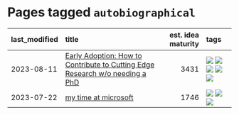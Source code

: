 # Pages tagged `autobiographical`

|last_modified|title|est. idea maturity|tags
|:---|:---|---:|:---|
|2023-08-11|[Early Adoption: How to Contribute to Cutting Edge Research w/o needing a PhD](../early_adoption_and_fomo.md)|3431|[![](https://img.shields.io/badge/tag-autobiographical-7064e0)](../tags/autobiographical.md) [![](https://img.shields.io/badge/tag-career_advice-ca4f5a)](../tags/career_advice.md) [![](https://img.shields.io/badge/tag-early_adoption-274569)](../tags/early_adoption.md) [![](https://img.shields.io/badge/tag-mentoring-fe6d78)](../tags/mentoring.md) [![](https://img.shields.io/badge/tag-reddit-4377c4)](../tags/reddit.md)|
|2023-07-22|[my time at microsoft](../my_time_at_microsoft.md)|1746|[![](https://img.shields.io/badge/tag-amazon-dafbc7)](../tags/amazon.md) [![](https://img.shields.io/badge/tag-autobiographical-7064e0)](../tags/autobiographical.md) [![](https://img.shields.io/badge/tag-microsoft-6819c6)](../tags/microsoft.md)|